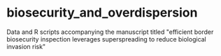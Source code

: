 # biosecurity_and_overdispersion
Data and R scripts accompanying the manuscript titled "efficient border biosecurity inspection leverages superspreading to reduce biological invasion risk"
